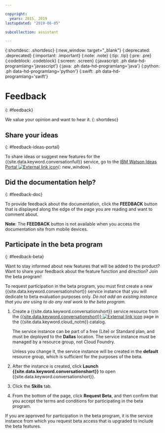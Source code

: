 ```yaml
---

copyright:
  years: 2015, 2019
lastupdated: "2019-06-05"

subcollection: assistant

---
```


{:shortdesc: .shortdesc}
{:new_window: target="_blank"}
{:deprecated: .deprecated}
{:important: .important}
{:note: .note}
{:tip: .tip}
{:pre: .pre}
{:codeblock: .codeblock}
{:screen: .screen}
{:javascript: .ph data-hd-programlang='javascript'}
{:java: .ph data-hd-programlang='java'}
{:python: .ph data-hd-programlang='python'}
{:swift: .ph data-hd-programlang='swift'}

# Feedback
{: #feedback}

We value your opinion and want to hear it.
{: shortdesc}

## Share your ideas
{: #feedback-ideas-portal}

To share ideas or suggest new features for the {{site.data.keyword.conversationfull}} service, go to the [IBM Watson Ideas Portal ![External link icon](../../icons/launch-glyph.svg "External link icon")](https://ibm-watson.ideas.aha.io/?project=ASSISTANT){: new_window}.

## Did the documentation help?
{: #feedback-doc}

To provide feedback about the documentation, click the **FEEDBACK** button that is displayed along the edge of the page you are reading and want to comment about.

  **Note**: The **FEEDBACK** button is not available when you access the documentation site from mobile devices.

## Participate in the beta program
{: #feedback-beta}

Want to stay informed about new features that will be added to the product? Want to share your feedback about the feature function and direction? Join the beta program!

To request participation in the beta program, you must first create a new {{site.data.keyword.conversationshort}} service instance that you will dedicate to beta evaluation purposes only. *Do not add an existing instance that you are using to do any real work to the beta program.*

1.  Create a {{site.data.keyword.conversationshort}} service  resource from the [{{site.data.keyword.conversationshort}} ![External link icon](../../icons/launch-glyph.svg "External link icon")](https://{DomainName}/catalog/services/watson-assistant) page in the {{site.data.keyword.cloud_notm}} catalog.

    The service instance can be part of a free (Lite) or Standard plan, and must be deployed to the **Dallas** location. The service instance must be managed by a resource group, not Cloud Foundry.

    Unless you change it, the service instance will be created in the **default** resource group, which is sufficient for the purposes of the beta.

1.  After the instance is created, click **Launch {{site.data.keyword.conversationshort}}** to open {{site.data.keyword.conversationshort}}.
1.  Click the **Skills** tab.
1.  From the bottom of the page, click **Request Beta**, and then confirm that you accept the terms and conditions for participating in the beta program.

If you are approved for participation in the beta program, it is the service instance from which you request beta access that is upgraded to include the beta features.
